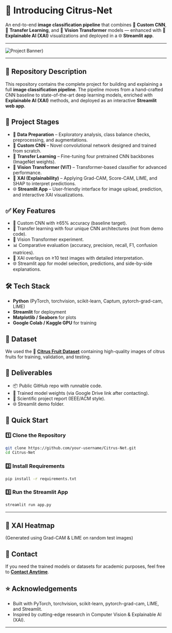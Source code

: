 # 🍊 Introducing **Citrus-Net**  

An end-to-end **image classification pipeline** that combines 🧱 **Custom CNN**, 🔁 **Transfer Learning**, and 🔭 **Vision Transformer** models — enhanced with 🧩 **Explainable AI (XAI)** visualizations and deployed in a 🌐 **Streamlit app**.  

---

![Project Banner]([https://i.pinimg.com/1200x/78/35/de/7835dec62d0c7a980cf778ee4f305504.jpg))  

---

## 📌 Repository Description  
This repository contains the complete project for building and explaining a full **image classification pipeline**. The pipeline moves from a hand-crafted CNN baseline to state-of-the-art deep learning models, enriched with **Explainable AI (XAI)** methods, and deployed as an interactive **Streamlit web app**.  



## 🚀 Project Stages  
- 🔎 **Data Preparation** – Exploratory analysis, class balance checks, preprocessing, and augmentations.  
- 🧱 **Custom CNN** – Novel convolutional network designed and trained from scratch.  
- 🔁 **Transfer Learning** – Fine-tuning four pretrained CNN backbones (ImageNet weights).  
- 🔭 **Vision Transformer (ViT)** – Transformer-based classifier for advanced performance.  
- 🧩 **XAI (Explainability)** – Applying Grad-CAM, Score-CAM, LIME, and SHAP to interpret predictions.  
- 🌐 **Streamlit App** – User-friendly interface for image upload, prediction, and interactive XAI visualizations.



## ✅ Key Features  
- 🧱 Custom CNN with ≥65% accuracy (baseline target).  
- 🔁 Transfer learning with four unique CNN architectures (not from demo code).  
- 🔭 Vision Transformer experiment.  
- 📊 Comparative evaluation (accuracy, precision, recall, F1, confusion matrices).  
- 🧩 XAI overlays on ≥10 test images with detailed interpretation.  
- 🌐 Streamlit app for model selection, predictions, and side-by-side explanations.  



## 🛠️ Tech Stack  
- **Python** (PyTorch, torchvision, scikit-learn, Captum, pytorch-grad-cam, LIME)  
- **Streamlit** for deployment  
- **Matplotlib / Seaborn** for plots  
- **Google Colab / Kaggle GPU** for training  



## 📂 Dataset  
We used the 🍊 [**Citrus Fruit Dataset**](https://data.mendeley.com/datasets/bxfgvsn9kw/6) containing high-quality images of citrus fruits for training, validation, and testing.  



## 📑 Deliverables  
- 📦 Public GitHub repo with runnable code.  
- 💾 Trained model weights (via Google Drive link after contacting).  
- 📄 Scientific project report (IEEE/ACM style).  
- 🌐 Streamlit demo folder.



## 🚀 Quick Start  

### 1️⃣ Clone the Repository  
```bash
git clone https://github.com/your-username/Citrus-Net.git
cd Citrus-Net
```

### 2️⃣ Install Requirements
```bash
pip install -r requirements.txt
```

### 3️⃣ Run the Streamlit App
```bash
streamlit run app.py
```
---

## 📸 XAI Heatmap
(Generated using Grad-CAM & LIME on random test images)

## 📧 Contact
If you need the trained models or datasets for academic purposes, feel free to [**Contact Anytime**](mailto:heyneeddev@gmail.com).

## ⭐ Acknowledgements
- Built with PyTorch, torchvision, scikit-learn, pytorch-grad-cam, LIME, and Streamlit.
- Inspired by cutting-edge research in Computer Vision & Explainable AI (XAI).


---


